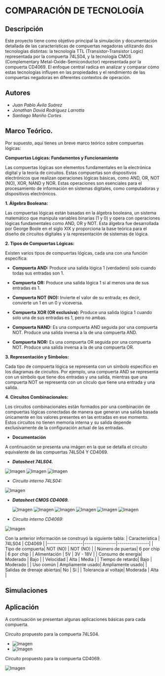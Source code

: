 # COMPARACIÓN DE TECNOLOGÍA

## Descripción

Este proyecto tiene como objetivo principal la simulación y documentación detallada de las características de compuertas negadoras utilizando dos tecnologías distintas: la tecnología TTL (Transistor-Transistor Logic) representada por la compuerta 74LS04, y la tecnología CMOS (Complementary Metal-Oxide-Semiconductor) representada por la compuerta CD4069. El enfoque central radica en analizar y comparar cómo estas tecnologías influyen en las propiedades y el rendimiento de las compuertas negadoras en diferentes contextos de operación.

## Autores

- _Juan Pablo Ávila Suárez_
- _Jonathan David Rodríguez Larrotta_
- _Santiago Mariño Cortes_

## Marco Teórico.
Por supuesto, aquí tienes un breve marco teórico sobre compuertas lógicas:

**Compuertas Lógicas: Fundamentos y Funcionamiento**

Las compuertas lógicas son elementos fundamentales en la electrónica digital y la teoría de circuitos. Estas compuertas son dispositivos electrónicos que realizan operaciones lógicas básicas, como AND, OR, NOT (NO), XOR, NAND y NOR. Estas operaciones son esenciales para el procesamiento de información en sistemas digitales, como computadoras y dispositivos electrónicos.

**1. Álgebra Booleana:**

Las compuertas lógicas están basadas en la álgebra booleana, un sistema matemático que manipula variables binarias (1 y 0) y opera con operaciones lógicas fundamentales como AND, OR y NOT. Esta álgebra fue desarrollada por George Boole en el siglo XIX y proporciona la base teórica para el diseño de circuitos digitales y la representación de sistemas de lógica.

**2. Tipos de Compuertas Lógicas:**

Existen varios tipos de compuertas lógicas, cada una con una función específica:

- **Compuerta AND:** Produce una salida lógica 1 (verdadero) solo cuando todas sus entradas son 1.

- **Compuerta OR:** Produce una salida lógica 1 si al menos una de sus entradas es 1.

- **Compuerta NOT (NO):** Invierte el valor de su entrada; es decir, convierte un 1 en un 0 y viceversa.

- **Compuerta XOR (OR exclusiva):** Produce una salida lógica 1 cuando solo una de sus entradas es 1, pero no ambas.

- **Compuerta NAND:** Es una compuerta AND seguida por una compuerta NOT. Produce una salida inversa a la de una compuerta AND.

- **Compuerta NOR:** Es una compuerta OR seguida por una compuerta NOT. Produce una salida inversa a la de una compuerta OR.

**3. Representación y Símbolos:**

Cada tipo de compuerta lógica se representa con un símbolo específico en los diagramas de circuitos. Por ejemplo, una compuerta AND se representa con un símbolo que tiene dos entradas y una salida, mientras que una compuerta NOT se representa con un círculo que tiene una entrada y una salida.

**4. Circuitos Combinacionales:**

Los circuitos combinacionales están formados por una combinación de compuertas lógicas conectadas de manera que generan una salida basada únicamente en los valores presentes en las entradas en ese momento. Estos circuitos no tienen memoria interna y su salida depende exclusivamente de la configuración actual de las entradas.

- **Documentación**

A continuación se presenta una imágen en la que se detalla el circuito equivalente de las compuertas 74LS04 Y CD4069.

- _**Datasheet 74LS04.**_

![Imagen](https://github.com/jorodriguez312/Digital/blob/c70a2b33f4d06ff5af6019a806b3881cfde2d699/Imagenes/diagrama%20de%20conexion%20y%20tabla%2074L.png)
![Imagen](https://github.com/jorodriguez312/Digital/blob/c70a2b33f4d06ff5af6019a806b3881cfde2d699/Imagenes/data%2001%2074L.png)
![Imagen](https://github.com/jorodriguez312/Digital/blob/c70a2b33f4d06ff5af6019a806b3881cfde2d699/Imagenes/data%2002%2074L.png)

- _Circuito interno 74LS04:_

![Imagen](https://github.com/jorodriguez312/Digital/blob/main/Imagenes/Imagen1.jpeg)

- _**Datasheet CMOS CD4069.**_

  ![Imagen](https://github.com/jorodriguez312/Digital/blob/c70a2b33f4d06ff5af6019a806b3881cfde2d699/Imagenes/diagrama%20CD4069.png)
  ![Imagen](https://github.com/jorodriguez312/Digital/blob/c70a2b33f4d06ff5af6019a806b3881cfde2d699/Imagenes/data%2001%20CD40.png)
  ![Imagen](https://github.com/jorodriguez312/Digital/blob/c70a2b33f4d06ff5af6019a806b3881cfde2d699/Imagenes/data%2002%20CD40.png)
  ![Imagen](https://github.com/jorodriguez312/Digital/blob/c70a2b33f4d06ff5af6019a806b3881cfde2d699/Imagenes/data%2003%20CD40.png)
  ![Imagen](https://github.com/jorodriguez312/Digital/blob/c70a2b33f4d06ff5af6019a806b3881cfde2d699/Imagenes/data%2004%20CD40.png)
  ![Imagen](https://github.com/jorodriguez312/Digital/blob/c70a2b33f4d06ff5af6019a806b3881cfde2d699/Imagenes/data%2005%20CD40.png)

- _Circuito interno CD4069:_

![Imagen](https://github.com/jorodriguez312/Digital/blob/47baf131a55bd951443e7ea5dbc49521023abd5f/Imagenes/circuito%20CD4069.png)

 Con la anterior información se construyó la siguiente tabla:
| Característica   | 74LS04         | CD4069         |
|------------------|----------------|----------------|
| Tipo de compuerta| NOT (NO)       | NOT (NO)       |
| Número de puertas| 6 por chip     | 6 por chip     |
| Alimentación     | 5V             | 3V - 18V       |
| Consumo de energía| Moderado       | Bajo           |
| Velocidad        | Alta           | Media          |
| Tiempo de retardo| Bajo           | Moderado       |
| Uso común        | Ampliamente usado| Ampliamente usado|
| Salidas de drenaje abiertas| No | Sí          |
| Tolerancia al voltaje| Moderada    | Alta          |

## Simulaciones


## Aplicación

A continuación se presentan algunas aplicaciones básicas para cada compuerta.

Circuito propuesto para la compuerta 74LS04.

- ![Imagen](https://github.com/jorodriguez312/Digital/blob/main/Imagenes/CircuitoTTL.png)
- ![Imagen](https://github.com/jorodriguez312/Digital/blob/main/Imagenes/CircuitoTTL1.png)

Circuito propuesto para la compuerta CD4069.

![Imagen](https://github.com/jorodriguez312/Digital/blob/main/Imagenes/CircuitoCMOS.png)




